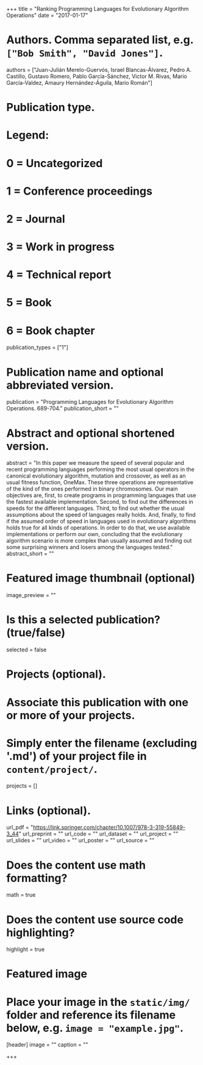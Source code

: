 +++
title = "Ranking Programming Languages for Evolutionary Algorithm Operations"
date = "2017-01-17"

# Authors. Comma separated list, e.g. `["Bob Smith", "David Jones"]`.
authors = ["Juan-Julián Merelo-Guervós, Israel Blancas-Álvarez, Pedro A. Castillo, Gustavo Romero, Pablo García-Sánchez, Victor M. Rivas, Mario García-Valdez, Amaury Hernández-Águila, Mario Román"]

# Publication type.
# Legend:
# 0 = Uncategorized
# 1 = Conference proceedings
# 2 = Journal
# 3 = Work in progress
# 4 = Technical report
# 5 = Book
# 6 = Book chapter
publication_types = ["1"]

# Publication name and optional abbreviated version.
publication = "Programming Languages for Evolutionary Algorithm Operations. 689-704."
publication_short = ""

# Abstract and optional shortened version.
abstract = "In this paper we measure the speed of several popular and recent programming languages performing the most usual operators in the canonical evolutionary algorithm, mutation and crossover, as well as an usual fitness function, OneMax. These three operations are representative of the kind of the ones performed in binary chromosomes. Our main objectives are, first, to create programs in programming languages that use the fastest available implementation. Second, to find out the differences in speeds for the different languages. Third, to find out whether the usual assumptions about the speed of languages really holds. And, finally, to find if the assumed order of speed in languages used in evolutionary algorithms holds true for all kinds of operations. In order to do that, we use available implementations or perform our own, concluding that the evolutionary algorithm scenario is more complex than usually assumed and finding out some surprising winners and losers among the languages tested."
abstract_short = ""

# Featured image thumbnail (optional)
image_preview = ""

# Is this a selected publication? (true/false)
selected = false

# Projects (optional).
#   Associate this publication with one or more of your projects.
#   Simply enter the filename (excluding '.md') of your project file in `content/project/`.
projects = []

# Links (optional).
url_pdf = "https://link.springer.com/chapter/10.1007/978-3-319-55849-3_44"
url_preprint = ""
url_code = ""
url_dataset = ""
url_project = ""
url_slides = ""
url_video = ""
url_poster = ""
url_source = ""

# Does the content use math formatting?
math = true

# Does the content use source code highlighting?
highlight = true

# Featured image
# Place your image in the `static/img/` folder and reference its filename below, e.g. `image = "example.jpg"`.
[header]
image = ""
caption = ""

+++